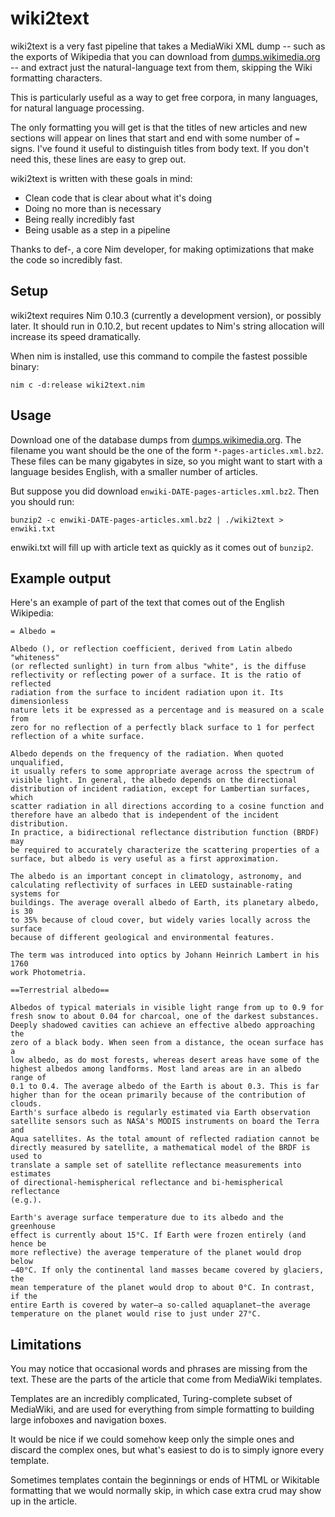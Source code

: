 # wiki2text

wiki2text is a very fast pipeline that takes a MediaWiki XML dump -- such as
the exports of Wikipedia that you can download from [dumps.wikimedia.org][]
-- and extract just the natural-language text from them, skipping the
Wiki formatting characters.

This is particularly useful as a way to get free corpora, in many languages,
for natural language processing.

The only formatting you will get is that the titles of new articles and new
sections will appear on lines that start and end with some number of `=` signs.
I've found it useful to distinguish titles from body text. If you don't need
this, these lines are easy to grep out.

wiki2text is written with these goals in mind:

- Clean code that is clear about what it's doing
- Doing no more than is necessary
- Being really incredibly fast
- Being usable as a step in a pipeline

Thanks to def-, a core Nim developer, for making optimizations that make the
code so incredibly fast.

[dumps.wikimedia.org]: https://dumps.wikimedia.org/backup-index.html

## Setup

wiki2text requires Nim 0.10.3 (currently a development version), or possibly
later. It should run in 0.10.2, but recent updates to Nim's string allocation
will increase its speed dramatically.

When nim is installed, use this command to compile the fastest possible binary:

    nim c -d:release wiki2text.nim

## Usage

Download one of the database dumps from [dumps.wikimedia.org]. The filename
you want should be the one of the form `*-pages-articles.xml.bz2`. These files
can be many gigabytes in size, so you might want to start with a language besides
English, with a smaller number of articles.

But suppose you did download `enwiki-DATE-pages-articles.xml.bz2`. Then you should
run:

    bunzip2 -c enwiki-DATE-pages-articles.xml.bz2 | ./wiki2text > enwiki.txt

enwiki.txt will fill up with article text as quickly as it comes out of `bunzip2`.

## Example output

Here's an example of part of the text that comes out of the English Wikipedia:

    = Albedo =

    Albedo (), or reflection coefficient, derived from Latin albedo "whiteness"
    (or reflected sunlight) in turn from albus "white", is the diffuse
    reflectivity or reflecting power of a surface. It is the ratio of reflected
    radiation from the surface to incident radiation upon it. Its dimensionless
    nature lets it be expressed as a percentage and is measured on a scale from
    zero for no reflection of a perfectly black surface to 1 for perfect
    reflection of a white surface.

    Albedo depends on the frequency of the radiation. When quoted unqualified,
    it usually refers to some appropriate average across the spectrum of
    visible light. In general, the albedo depends on the directional
    distribution of incident radiation, except for Lambertian surfaces, which
    scatter radiation in all directions according to a cosine function and
    therefore have an albedo that is independent of the incident distribution.
    In practice, a bidirectional reflectance distribution function (BRDF) may
    be required to accurately characterize the scattering properties of a
    surface, but albedo is very useful as a first approximation.

    The albedo is an important concept in climatology, astronomy, and
    calculating reflectivity of surfaces in LEED sustainable-rating systems for
    buildings. The average overall albedo of Earth, its planetary albedo, is 30
    to 35% because of cloud cover, but widely varies locally across the surface
    because of different geological and environmental features.

    The term was introduced into optics by Johann Heinrich Lambert in his 1760
    work Photometria.

    ==Terrestrial albedo==

    Albedos of typical materials in visible light range from up to 0.9 for
    fresh snow to about 0.04 for charcoal, one of the darkest substances.
    Deeply shadowed cavities can achieve an effective albedo approaching the
    zero of a black body. When seen from a distance, the ocean surface has a
    low albedo, as do most forests, whereas desert areas have some of the
    highest albedos among landforms. Most land areas are in an albedo range of
    0.1 to 0.4. The average albedo of the Earth is about 0.3. This is far
    higher than for the ocean primarily because of the contribution of clouds.
    Earth's surface albedo is regularly estimated via Earth observation
    satellite sensors such as NASA's MODIS instruments on board the Terra and
    Aqua satellites. As the total amount of reflected radiation cannot be
    directly measured by satellite, a mathematical model of the BRDF is used to
    translate a sample set of satellite reflectance measurements into estimates
    of directional-hemispherical reflectance and bi-hemispherical reflectance
    (e.g.).

    Earth's average surface temperature due to its albedo and the greenhouse
    effect is currently about 15°C. If Earth were frozen entirely (and hence be
    more reflective) the average temperature of the planet would drop below
    −40°C. If only the continental land masses became covered by glaciers, the
    mean temperature of the planet would drop to about 0°C. In contrast, if the
    entire Earth is covered by water—a so-called aquaplanet—the average
    temperature on the planet would rise to just under 27°C.

## Limitations

You may notice that occasional words and phrases are missing from the text.
These are the parts of the article that come from MediaWiki templates.

Templates are an incredibly complicated, Turing-complete subset of MediaWiki,
and are used for everything from simple formatting to building large infoboxes
and navigation boxes.

It would be nice if we could somehow keep only the simple ones and discard
the complex ones, but what's easiest to do is to simply ignore every template.

Sometimes templates contain the beginnings or ends of HTML or Wikitable
formatting that we would normally skip, in which case extra crud may show up in
the article.

